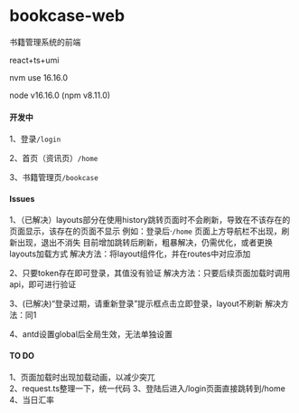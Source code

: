 <!--
 * @Author: Dihan Li lidihan@hyperchain.cn
 * @Date: 2022-08-26 10:20:27
 * @LastEditors: Dihan Li lidihan@hyperchain.cn
 * @LastEditTime: 2022-10-10 17:47:57
 * @FilePath: /bookcase-web/README.md
 * @Description: 这是默认设置,请设置`customMade`, 打开koroFileHeader查看配置 进行设置: https://github.com/OBKoro1/koro1FileHeader/wiki/%E9%85%8D%E7%BD%AE
-->
# bookcase-web
书籍管理系统的前端   

react+ts+umi   

nvm use 16.16.0   

node v16.16.0 (npm v8.11.0)   


#### 开发中
1、登录`/login`   

2、首页（资讯页）`/home`   

3、书籍管理页`/bookcase`   


#### Issues
1、（已解决）layouts部分在使用history跳转页面时不会刷新，导致在不该存在的页面显示，该存在的页面不显示
例如：登录后·`/home`  页面上方导航栏不出现，刷新出现，退出不消失
目前增加跳转后刷新，粗暴解决，仍需优化，或者更换layouts加载方式
解决方法：将layout组件化，并在routes中对应添加

2、只要token存在即可登录，其值没有验证
解决方法：只要后续页面加载时调用api，即可进行验证

3、(已解决)“登录过期，请重新登录”提示框点击立即登录，layout不刷新
解决方法：同1

4、antd设置global后全局生效，无法单独设置
#### TO DO
1、页面加载时出现加载动画，以减少突兀   
2、request.ts整理一下，统一代码
3、登陆后进入/login页面直接跳转到/home
4、当日汇率
